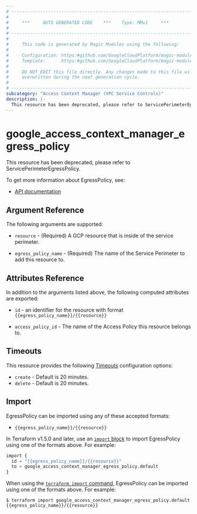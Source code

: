```yaml
---
# ----------------------------------------------------------------------------
#
#     ***     AUTO GENERATED CODE    ***    Type: MMv1     ***
#
# ----------------------------------------------------------------------------
#
#     This code is generated by Magic Modules using the following:
#
#     Configuration: https:#github.com/GoogleCloudPlatform/magic-modules/tree/main/mmv1/products/accesscontextmanager/EgressPolicy.yaml
#     Template:      https:#github.com/GoogleCloudPlatform/magic-modules/tree/main/mmv1/templates/terraform/resource.html.markdown.tmpl
#
#     DO NOT EDIT this file directly. Any changes made to this file will be
#     overwritten during the next generation cycle.
#
# ----------------------------------------------------------------------------
subcategory: "Access Context Manager (VPC Service Controls)"
description: |-
  This resource has been deprecated, please refer to ServicePerimeterEgressPolicy.
---
```


# google_access_context_manager_egress_policy

This resource has been deprecated, please refer to ServicePerimeterEgressPolicy.


To get more information about EgressPolicy, see:

* [API documentation](https://cloud.google.com/access-context-manager/docs/reference/rest/v1/accessPolicies.servicePerimeters#egresspolicy)

## Argument Reference

The following arguments are supported:


* `resource` -
  (Required)
  A GCP resource that is inside of the service perimeter.

* `egress_policy_name` -
  (Required)
  The name of the Service Perimeter to add this resource to.




## Attributes Reference

In addition to the arguments listed above, the following computed attributes are exported:

* `id` - an identifier for the resource with format `{{egress_policy_name}}/{{resource}}`

* `access_policy_id` -
  The name of the Access Policy this resource belongs to.


## Timeouts

This resource provides the following
[Timeouts](https://developer.hashicorp.com/terraform/plugin/sdkv2/resources/retries-and-customizable-timeouts) configuration options:

- `create` - Default is 20 minutes.
- `delete` - Default is 20 minutes.

## Import


EgressPolicy can be imported using any of these accepted formats:

* `{{egress_policy_name}}/{{resource}}`


In Terraform v1.5.0 and later, use an [`import` block](https://developer.hashicorp.com/terraform/language/import) to import EgressPolicy using one of the formats above. For example:

```tf
import {
  id = "{{egress_policy_name}}/{{resource}}"
  to = google_access_context_manager_egress_policy.default
}
```

When using the [`terraform import` command](https://developer.hashicorp.com/terraform/cli/commands/import), EgressPolicy can be imported using one of the formats above. For example:

```
$ terraform import google_access_context_manager_egress_policy.default {{egress_policy_name}}/{{resource}}
```
